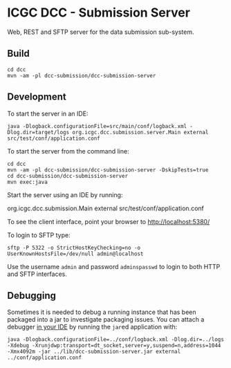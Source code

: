 ICGC DCC - Submission Server
===

Web, REST and SFTP server for the data submission sub-system.

Build
---

	cd dcc
	mvn -am -pl dcc-submission/dcc-submission-server


Development
---

To start the server in an IDE:

	java -Dlogback.configurationFile=src/main/conf/logback.xml -Dlog.dir=target/logs org.icgc.dcc.submission.server.Main external src/test/conf/application.conf

To start the server from the command line:

	cd dcc
	mvn -am -pl dcc-submission/dcc-submission-server -DskipTests=true
	cd dcc-submission/dcc-submission-server
	mvn exec:java


Start the server using an IDE by running:

  org.icgc.dcc.submission.Main external src/test/conf/application.conf

To see the client interface, point your browser to [http://localhost:5380/](http://localhost:5380/)

To login to SFTP type:

	sftp -P 5322 -o StrictHostKeyChecking=no -o UserKnownHostsFile=/dev/null admin@localhost

Use the username `admin` and password `adminspasswd` to login to both HTTP and SFTP interfaces.

Debugging
---

Sometimes it is needed to debug a running instance that has been packaged into a jar to investigate packaging issues. You can attach a debugger [in your IDE](http://www.eclipsezone.com/eclipse/forums/t53459.html) by running the `jar`ed application with:

	java -Dlogback.configurationFile=../conf/logback.xml -Dlog.dir=../logs -Xdebug -Xrunjdwp:transport=dt_socket,server=y,suspend=n,address=1044 -Xmx4092m -jar ../lib/dcc-submission-server.jar external ../conf/application.conf

